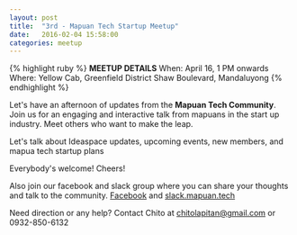 ```yaml
---
layout: post
title:  "3rd - Mapuan Tech Startup Meetup"
date:   2016-02-04 15:58:00
categories: meetup
---
```


{% highlight ruby %}
**MEETUP DETAILS**
When: April 16, 1 PM onwards
Where: Yellow Cab, Greenfield District Shaw Boulevard, Mandaluyong
{% endhighlight %}

Let's have an afternoon of updates from the **Mapuan Tech Community**.
Join us for an engaging and interactive talk from mapuans in the start up industry. Meet others who want to make the leap.

Let's talk about Ideaspace updates, upcoming events, new members, and mapua tech startup plans

Everybody's welcome! Cheers!

Also join our facebook and slack group where you can share your thoughts and talk to the community.
[Facebook](https://www.facebook.com/groups/225295784331139) and [slack.mapuan.tech](http://slack.mapuan.tech)

Need direction or any help? Contact Chito at [chitolapitan@gmail.com](mailto:chitolapitan@gmail.com) or 0932-850-6132
